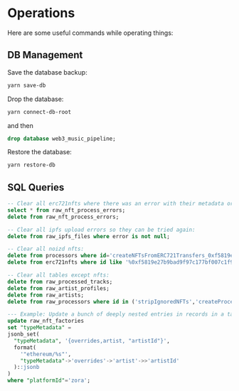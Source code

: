 # Operations

Here are some useful commands while operating things:

## DB Management

Save the database backup:
```bash
yarn save-db
```

Drop the database:
```bash
yarn connect-db-root
```
and then
```sql
drop database web3_music_pipeline;
```

Restore the database:
```bash
yarn restore-db
```

## SQL Queries

```sql
-- Clear all erc721nfts where there was an error with their metadata or processing them into tracks so they can be tried again:
select * from raw_nft_process_errors;
delete from raw_nft_process_errors;
```

```sql
-- Clear all ipfs upload errors so they can be tried again:
delete from raw_ipfs_files where error is not null;
```

```sql
-- Clear all noizd nfts:
delete from processors where id='createNFTsFromERC721Transfers_0xf5819e27b9bad9f97c177bf007c1f96f26d91ca6';
delete from erc721nfts where id like '%0xf5819e27b9bad9f97c177bf007c1f96f26d91ca6%';
```

```sql
-- Clear all tables except nfts:
delete from raw_processed_tracks;
delete from raw_artist_profiles;
delete from raw_artists;
delete from raw_processors where id in ('stripIgnoredNFTs','createProcessedTracksFromAPI_noizd');
```

```sql
--- Example: Update a bunch of deeply nested entries in records in a table:
update raw_nft_factories
set "typeMetadata" =
jsonb_set(
  "typeMetadata", '{overrides,artist, "artistId"}',
  format(
    '"ethereum/%s"',
    "typeMetadata"->'overrides'->'artist'->>'artistId'
  )::jsonb
)
where "platformId"='zora';
